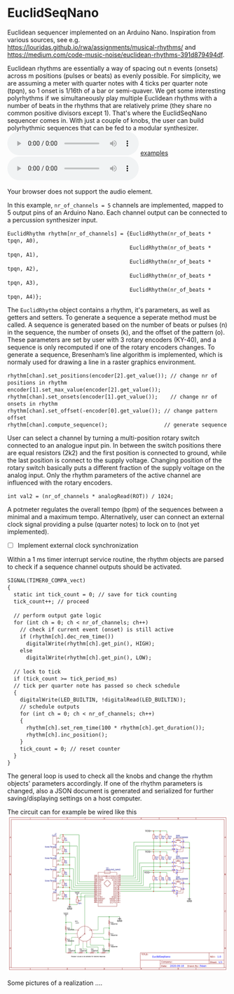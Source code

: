 # EuclidSeqNano
Euclidean sequencer implemented on an Arduino Nano. Inspiration from various sources, see e.g. https://louridas.github.io/rwa/assignments/musical-rhythms/ and  https://medium.com/code-music-noise/euclidean-rhythms-391d879494df.

Euclidean rhythms are essentially a way of spacing out n events (onsets) across m positions (pulses or beats) as evenly possible. For simplicity, we are assuming a meter with quarter notes with 4 ticks per quarter note (tpqn), so 1 onset is 1/16th of a bar or semi-quaver. We get some interesting polyrhythms if we simultaneously play multiple Euclidean rhythms with a number of beats in the rhythms that are relatively prime (they share no common positive divisors except 1). That's where the EuclidSeqNano sequencer comes in. With just a couple of knobs, the user can build polyrhythmic sequences that can be fed to a modular synthesizer.
<audio src="https://github.com/ducroq/EuclidSeqNano/blob/master/example/hinnik.mp3" controls preload></audio>
[examples](https://github.com/ducroq/EuclidSeqNano/blob/master/example/hinnik.mp3)
<audio controls="controls">
  <source type="audio/mp3" src="https://github.com/ducroq/EuclidSeqNano/blob/master/example/hinnik.mp3"></source>
  <p>Your browser does not support the audio element.</p>
</audio>

In this example, `nr_of_channels = 5` channels are implemented, mapped to 5 output pins of an Arduino Nano. Each channel output can be connected to a percussion synthesizer input.
```
EuclidRhythm rhythm[nr_of_channels] = {EuclidRhythm(nr_of_beats * tpqn, A0),
                                       EuclidRhythm(nr_of_beats * tpqn, A1),
                                       EuclidRhythm(nr_of_beats * tpqn, A2),
                                       EuclidRhythm(nr_of_beats * tpqn, A3),
                                       EuclidRhythm(nr_of_beats * tpqn, A4)};
```
The ```EuclidRhythm``` object contains a rhythm, it's parameters, as well as getters and setters. To generate a sequence a seperate method must be called. A sequence is generated based on the number of beats or pulses (n) in the sequence, the number of onsets (k), and the offset of the pattern (o). 
These  parameters are set by user with 3 rotary encoders (KY-40), and a sequence is only recomputed if one of the rotary encoders changes. To generate a sequence, Bresenham’s line algorithm is implemented, which is normaly used for drawing a line in a raster graphics environment.
```
rhythm[chan].set_positions(encoder[2].get_value()); // change nr of positions in rhythm
encoder[1].set_max_value(encoder[2].get_value());
rhythm[chan].set_onsets(encoder[1].get_value());    // change nr of onsets in rhythm
rhythm[chan].set_offset(-encoder[0].get_value()); // change pattern offset
rhythm[chan].compute_sequence();                  // generate sequence
```
User can select a channel by turning a multi-position rotary switch connected to an analogue input pin. In between the switch positions there are equal resistors (2k2) and the first position is connected to ground, while the last position is connect to the supply voltage. Changing position of the rotary switch basically puts a different fraction of the supply voltage on the analog input. Only the rhythm parameters of the active channel are influenced with the rotary encoders.
```
int val2 = (nr_of_channels * analogRead(ROT)) / 1024;
```
A potmeter regulates the overall tempo (bpm) of the sequences between a minimal and a maximum tempo.
Alternatively, user can connect an external clock signal providing a pulse (quarter notes) to lock on to (not yet implemented).
- [ ] Implement external clock synchronization

Within a 1 ms timer interrupt service routine, the rhythm objects are parsed to check if a sequence channel outputs should be activated.
```
SIGNAL(TIMER0_COMPA_vect)
{
  static int tick_count = 0; // save for tick counting
  tick_count++; // proceed

  // perform output gate logic
  for (int ch = 0; ch < nr_of_channels; ch++)
    // check if current event (onset) is still active
    if (rhythm[ch].dec_rem_time())
      digitalWrite(rhythm[ch].get_pin(), HIGH);
    else
      digitalWrite(rhythm[ch].get_pin(), LOW);

  // lock to tick
  if (tick_count >= tick_period_ms)
  // tick per quarter note has passed so check schedule
  {
    digitalWrite(LED_BUILTIN, !digitalRead(LED_BUILTIN));
    // schedule outputs
    for (int ch = 0; ch < nr_of_channels; ch++)
    {
      rhythm[ch].set_rem_time(100 * rhythm[ch].get_duration());
      rhythm[ch].inc_position();
    }
    tick_count = 0; // reset counter
  }
}
```
The general loop is used to check all the knobs and change the rhythm objects' parameters accordingly. If one of the rhythm parameters is changed, also a JSON document is generated and serialized for further saving/displaying settings on a host computer.


The circuit can for example be wired like this
![Schematic](https://github.com/ducroq/EuclidSeqNano/blob/master/circuit/Schematic_EuclidSeqNano_2020-09-19_19-43-43.png)

Some pictures of a realization
....
